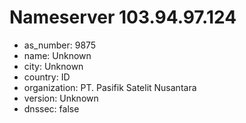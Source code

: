 # Nameserver 103.94.97.124

* as_number: 9875
* name: Unknown
* city: Unknown
* country: ID
* organization: PT. Pasifik Satelit Nusantara
* version: Unknown
* dnssec: false

